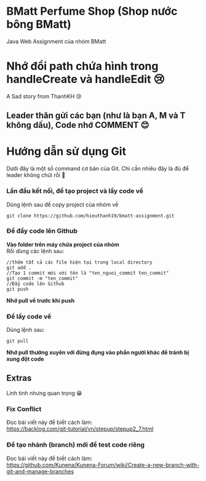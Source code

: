 # BMatt Perfume Shop (Shop nước bông BMatt)
Java Web Assignment của nhóm BMatt
# Nhớ đổi path chứa hình trong handleCreate và handleEdit &#128546;
A Sad story from ThanhKH &#128546;
## Leader thân gửi các bạn (như là bạn A, M và T không dấu), Code nhớ COMMENT &#128522;
# Hướng dẫn sử dụng Git
Dưới đây là một số command cơ bản của Git. Chỉ cần nhiêu đây là đủ để leader không chửi rồi &#128578;
### Lần đầu kết nối, để tạo project và lấy code về
Dùng lệnh sau để copy project của nhóm về
```
git clone https://github.com/hieuthanh19/bmatt-assignment.git
```

### Để đẩy code lên Github
**Vào folder trên máy chứa project của nhóm** \
Rồi dùng các lệnh sau:
```
//thêm tất cả các file hiện tại trong local directory 
git add .
//Tạo 1 commit mới với tên là "ten_nguoi_commit ten_commit"
git commit -m "ten_commit"
//Đẩy code lên Github
git push
```
**Nhớ pull về trước khi push**

### Để lấy code về
Dùng lệnh sau: 
```
git pull
```
**Nhớ pull thường xuyên với đừng đụng vào phần người khác để tránh bị xung đột code**
## Extras
Linh tinh nhưng quan trọng &#128513;
### Fix Conflict
Đọc bài viết này để biết cách làm: \
https://backlog.com/git-tutorial/vn/stepup/stepup2_7.html
### Để tạo nhánh (branch) mới để test code riêng
Đọc bài viết này để biết cách làm: \
https://github.com/Kunena/Kunena-Forum/wiki/Create-a-new-branch-with-git-and-manage-branches

